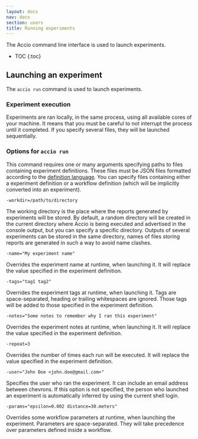 ```yaml
---
layout: docs
nav: docs
section: users
title: Running experiments
---
```


The Accio command line interface is used to launch experiments.

* TOC
{:toc}

## Launching an experiment

The `accio run` command is used to launch experiments.

### Experiment execution

Experiments are ran locally, in the same process, using all available cores of your machine.
It means that you must be careful to not interrupt the process until it completed.
If you specify several files, they will be launched sequentially.

### Options for `accio run`

This command requires one or many arguments specifying paths to files containing experiment definitions.
These files must be JSON files formatted according to the [definition language](experiments.html).
You can specify files containing either a experiment definition or a workflow definition (which will be implicitly converted into an experiment).

`-workdir=/path/to/directory`

The working directory is the place where the reports generated by experiments will be stored.
By default, a random directory will be created in the current directory where Accio is being executed and advertised in the console output, but you can specify a specific directory.
Outputs of several experiments can be stored in the same directory, names of files storing reports are generated in such a way to avoid name clashes.

`-name="My experiment name"`

Overrides the experiment name at runtime, when launching it.
It will replace the value specified in the experiment definition.

`-tags="tag1 tag2"`

Overrides the experiment tags at runtime, when launching it.
Tags are space-separated, heading or trailing whitespaces are ignored.
Those tags will be added to those specified in the experiment definition.

`-notes="Some notes to remember why I ran this experiment"`

Overrides the experiment notes at runtime, when launching it.
It will replace the value specified in the experiment definition.

`-repeat=3`

Overrides the number of times each run will be executed.
It will replace the value specified in the experiment definition.

`-user="John Doe <john.doe@gmail.com>"`

Specifies the user who ran the experiment.
It can include an email address between chevrons.
If this option is not specified, the person who launched an experiment is automatically inferred by using the current shell login.

`-params="epsilon=0.002 distance=30.meters"`

Overrides some workflow parameters at runtime, when launching the experiment.
Parameters are space-separated.
They will take precedence over parameters defined inside a workflow.
